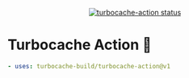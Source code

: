 <p align="center">
  <a href="https://github.com/kineticio/turbocache-action/actions"><img alt="turbocache-action status" src="https://github.com/kineticio/turbocache-action/workflows/build-test/badge.svg"></a>
</p>

# Turbocache Action :rocket:

```yaml
- uses: turbocache-build/turbocache-action@v1
```
